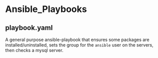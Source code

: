 # Ansible_Playbooks

## playbook.yaml
A general purpose ansible-playbook that ensures some packages are installed/uninstalled, sets the group for the `ansible` user on the servers, then checks a mysql server.


